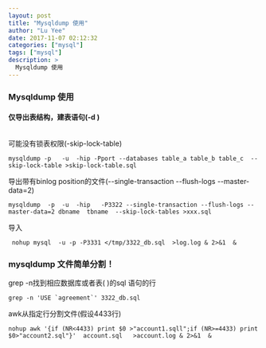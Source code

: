 ```yaml
---
layout: post
title: "Mysqldump 使用"
author: "Lu Yee"
date: 2017-11-07 02:12:32
categories: ["mysql"]
tags: ["mysql"]
description: >
  Mysqldump 使用
---
```


### Mysqldump 使用

####  仅导出表结构，建表语句(-d )

```

```

可能没有锁表权限(-skip-lock-table)

```
mysqldump -p   -u  -hip -Pport --databases table_a table_b table_c  --skip-lock-table >skip-lock-table.sql 
```

导出带有binlog position的文件(--single-transaction --flush-logs --master-data=2)

```
mysqldump  -p  -u  -hip   -P3322 --single-transaction --flush-logs --master-data=2 dbname  tbname  --skip-lock-tables >xxx.sql
```


导入

```
 nohup mysql  -u -p -P3331 </tmp/3322_db.sql  >log.log & 2>&1  &
```

### mysqldump 文件简单分割！

grep -n找到相应数据库或者表( )的sql 语句的行
```
grep -n 'USE `agreement`' 3322_db.sql   
```
awk从指定行分割文件(假设4433行)

```
nohup awk '{if (NR<4433) print $0 >"account1.sqll";if (NR>=4433) print $0>"account2.sql"}'  account.sql   >account.log & 2>&1  &
```



